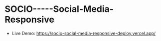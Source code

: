 # SOCIO-----Social-Media-Responsive

- Live Demo: https://socio-social-media-responsive-deploy.vercel.app/
